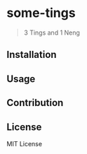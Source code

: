 # some-tings
> 3 Tings and 1 Neng

## Installation

## Usage

## Contribution

## License
MIT License
